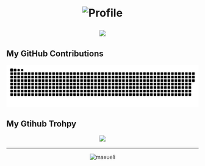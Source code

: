 


<h1 align="center">

![Profile](https://github-widgetbox.vercel.app/api/profile?username=maxueli&data=followers,repositories,stars,commits)

</h1>
<div align="center">
 <img  height="200px" src="https://github-readme-stats.vercel.app/api/top-langs/?username=maxueli&layout=compact" /></div>

## My GitHub Contributions

<div align="center"><img src="https://raw.githubusercontent.com/Achuan-2/Achuan-2/main/assets/github-contribution-grid-snake.svg" ></div>

## My Gtihub Trohpy

<div align="center">

![](https://github-profile-trophy.vercel.app/?username=maxueli)

</div>
<HR align=center color=#987cb9 SIZE=1>
<div align="center">
<img src="https://count.getloli.com/get/@maxueli" alt="maxueli" /></div>
